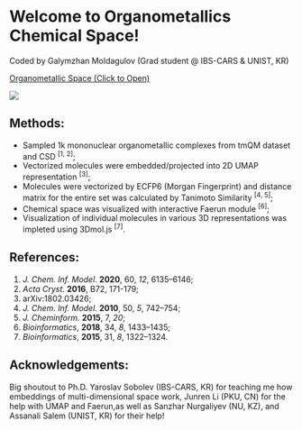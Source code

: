 

# Welcome to Organometallics Chemical Space!

Coded by Galymzhan Moldagulov (Grad student @ IBS-CARS & UNIST, KR)

[Organometallic Space (Click to Open)](https://moldagulovg.github.io/organometallic-space/umap_plot.html)

![](https://github.com/moldagulovg/organometallic-space/demonstration.gif)

## Methods:
- Sampled 1k mononuclear organometallic complexes from tmQM dataset and CSD <sup>[1, 2]</sup>;
- Vectorized molecules were embedded/projected into 2D UMAP representation <sup>[3]</sup>;
- Molecules were vectorized by ECFP6 (Morgan Fingerprint) and distance matrix for the entire set was calculated by Tanimoto Similarity <sup>[4, 5]</sup>;
- Chemical space was visualized with interactive Faerun module <sup>[6]</sup>;
- Visualization of individual molecules in various 3D representations was impleted using 3Dmol.js <sup>[7]</sup>.

## References:
1) *J. Chem. Inf. Model*. **2020**, 60, *12*, 6135–6146;
2) *Acta Cryst.* **2016**, B72, 171-179;
3) arXiv:1802.03426;
4) *J. Chem. Inf. Model.* **2010**, 50, *5*, 742–754;
5) *J. Cheminform.* **2015**, 7, *20*;
6) *Bioinformatics*, **2018**, 34, *8*, 1433–1435;
7) *Bioinformatics*, **2015**, 31, *8*, 1322–1324.

## Acknowledgements:
Big shoutout to Ph.D. Yaroslav Sobolev (IBS-CARS, KR) for teaching me how embeddings of multi-dimensional space work, Junren Li (PKU, CN) for the help with UMAP and Faerun,as well as Sanzhar Nurgaliyev (NU, KZ), and Assanali Salem (UNIST, KR) for their help!
